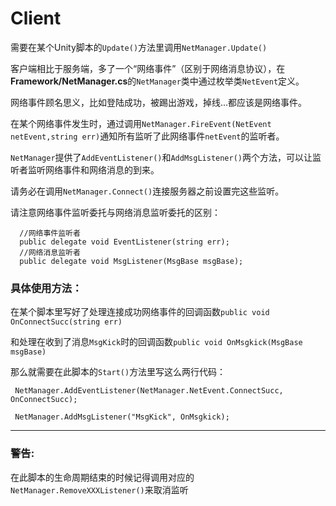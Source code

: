 # Client

需要在某个Unity脚本的`Update()`方法里调用`NetManager.Update()`

客户端相比于服务端，多了一个“网络事件”（区别于网络消息协议），在**Framework/NetManager.cs**的`NetManager`类中通过枚举类`NetEvent`定义。

网络事件顾名思义，比如登陆成功，被踢出游戏，掉线...都应该是网络事件。

在某个网络事件发生时，通过调用`NetManager.FireEvent(NetEvent netEvent,string err)`通知所有监听了此网络事件`netEvent`的监听者。

`NetManager`提供了`AddEventListener()`和`AddMsgListener()`两个方法，可以让监听者监听网络事件和网络消息的到来。

请务必在调用`NetManager.Connect()`连接服务器之前设置完这些监听。

请注意网络事件监听委托与网络消息监听委托的区别：
```
  //网络事件监听者
  public delegate void EventListener(string err);
  //网络消息监听者
  public delegate void MsgListener(MsgBase msgBase);
```

### 具体使用方法：
在某个脚本里写好了处理连接成功网络事件的回调函数`public void OnConnectSucc(string err) `

和处理在收到了消息`MsgKick`时的回调函数`public void OnMsgkick(MsgBase msgBase)`

那么就需要在此脚本的`Start()`方法里写这么两行代码：

` NetManager.AddEventListener(NetManager.NetEvent.ConnectSucc, OnConnectSucc);`

` NetManager.AddMsgListener("MsgKick", OnMsgkick);`
***

### 警告:
在此脚本的生命周期结束的时候记得调用对应的`NetManager.RemoveXXXListener()`来取消监听
